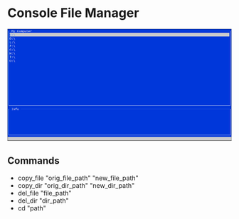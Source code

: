 # Console File Manager

![Sample app](https://raw.githubusercontent.com/yurec0098/Lesson_9/master/ConsoleFileManager/Sample.png?token=ATWXAR5CGF4TDB7CXUC4OYTA2I4IU)

## Commands
* copy_file "orig_file_path" "new_file_path"
* copy_dir "orig_dir_path" "new_dir_path"
* del_file "file_path"
* del_dir "dir_path"
* cd "path"
